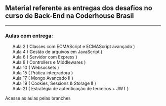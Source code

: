 <h2>Material referente as entregas dos desafios no curso de Back-End na Coderhouse Brasil</h2>

<hr>

<h3> Aulas com entrega:</h3>
<ul>
<div>Aula 2 ( Classes com ECMAScript e ECMAScript avançado )</div>
<div>Aula 4 ( Gestão de arquivos em JavaScript )</div>
<div>Aula 6 ( Servidor com Express )</div>
<div>Aula 8 ( Controllers e Middlewares )</div>
<div>Aula 10 ( Websockets )</div>
<div>Aula 15 ( Prática integradora )</div>
<div>Aula 17 ( Mongo Avançado II )</div>
<div>Aula 19 ( Cookies, Sessions & Storage II )</div>
<div>Aula 21 ( Estratégia de autenticação de terceiros + JWT )</div>

</ul>

<span>Acesse as aulas pelas branches</span>
